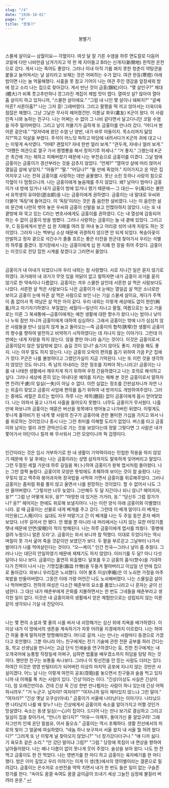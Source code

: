 ```yaml
---
slug: "/4"
date: "1936-10-01"
page: "4"
title: "봉별기"
---
```


<div style="text-align: center;">
    <div class="post-line" style="display: inline-block; line-height:160%">
    봉별기
    </div>
</div>

<br>

스물세 살이요― 삼월이요―
각혈이다. 여섯 달 잘 기른 수염을 하루 면도칼로 다듬어 코밑에 다만 나비만큼 남겨가지고 약 한 제 지어들고 B라는 신개지(新開地) 한적한 온천으로 갔다. 게서 나는 죽어도 좋았다. 그러나 이내 아직 기를 펴지 못한 청춘이 약탕관을 붙들고 늘어져서는 날 살리라고 보채는 것은 어찌하는 수가 없다. 여관 한등(寒燈) 아래 밤이면 나는 늘 억울해했다. 사흘을 못 참고 기어이 나는 여관 주인 영감을 앞장세워 밤에 장고 소리 나는 집으로 찾아갔다. 게서 만난 것이 금홍(錦紅)이다.
“몇 살인구?”
체대(體大)가 비록 풋고추만하나 깡그라진 계집이 제법 맛이 맵다. 열여섯 살? 많아야 열아홉 살이지 하고 있자니까,
“스물한 살이에요.”
“그럼 내 나인 몇 살이나 돼뵈지?” “글쎄 마흔? 서른아홉?”
나는 그저 흥! 그래버렸다. 그리고 팔짱을 떡 끼고 앉아서는 더욱더욱 점잖은 체했다. 그냥 그날은 무사히 헤어졌건만.
이튿날 화우(畵友) K군이 왔다. 이 사람인즉 나와 농하는 친구다. 나는 어쩌는 수 없이 그 나비 같다면서 달고다니던 코밑 수염을 아주 밀어버렸다. 그리고 날이 저물기가 급하게 또 금홍이를 만나러 갔다.
“어디서 뵌 어른 겉은데.”
“엊저녁에 왔던 수염 난 양반, 내가 바루 아들이지. 목소리꺼지 닮었지?”하고 익살을 부렸다. 주석이 어느덧 파하고 마당에 내려서다가 K군의 귀에 대고 나는 이렇게 속삭였다.
“어때? 괜찮지? 자네 한번 얼러 보게.”
“관두게, 자네나 얼러 보게.”
“어쨌든 여관으로 껄구 가서 짱껭뽕을 해서 정허기루 허세나.”
“거 좋지.”
그랬는데 K군은 측간에 가는 체하고 피해버렸기 때문에 나는 부전승으로 금홍이를 이겼다. 그날 밤에 금홍이는 금홍이가 경산부라는 것을 감추지 않았다.
“언제?”
“열여섯 살에 머리 얹어서 열일곱 살에 낳았지.”
“아들?”
“딸.”
“어딨나?”
“돌 만에 죽었어.”
지어가지고 온 약은 집어치우고 나는 전혀 금홍이를 사랑하는 데만 골몰했다. 못난 소린 듯하나 사랑의 힘으로 각혈이 다 멈췄으니까. 나는 금홍이에게 놀음채를 주지 않았다. 왜? 날마다 밤마다 금홍이가 내 방에 있거나 내가 금홍이 방에 있거나 했기 때문에―
그 대신―
우(禹)라는 불란서 유학생의 유야랑(遊冶郞)을 나는 금홍이에게 권하였다. 금홍이는 내 말대로 우씨와 더불어 ‘독탕’에 들어갔다. 이 ‘독탕’이라는 것은 좀 음란한 설비였다. 나는 이 음란한 설비 문간에 나란히 벗어 놓은 우씨와 금홍이 신발을 보고 언짢아하지 않았다. 나는 또 내 곁방에 와 묵고 있는 C라는 변호사에게도 금홍이를 권하였다. C는 내 열성에 감동되어 하는 수 없이 금홍이 방을 범했다. 그러나 사랑하는 금홍이는 늘 내 곁에 있었다. 그리고 우, C 등등에게서 받은 십 원 지폐를 여러 장 꺼내 놓고 어리광 섞어 내게 자랑도 하는 것이었다. 그러자 나는 백부님 소상 때문에 귀경하지 않으면 안 되게 되었다. 복숭아꽃이 만발하고 정자 곁으로 석간수가 졸졸 흐르는 좋은 터전을 한군데 찾아가서 우리는 석별의 하루를 즐겼다. 정거장에서 나는 금홍이에게 십 원 지폐 한 장을 쥐어 주었다. 금홍이는 이것으로 전당 잡힌 시계를 찾겠다고 그러면서 울었다.

#

금홍이가 내 아내가 되었으니까 우리 내외는 참 사랑했다. 서로 지나간 일은 묻지 않기로 하였다. 과거래야 내 과거가 무엇 있을 까닭이 없고 말하자면 내가 금홍이 과거를 묻지 않기로 한 약속이나 다름없다. 금홍이는 겨우 스물한 살인데 서른한 살 먹은 사람보다도 나았다. 서른한 살 먹은 사람보다도 나은 금홍이가 내 눈에는 열일곱 살 먹은 소녀로만 보이고 금홍이 눈에 마흔 살 먹은 사람으로 보인 나는 기실 스물세 살이요, 게다가 주책이 좀 없어서 똑 여남은 살 먹은 아이 같다. 우리 내외는 이렇게 세상에도 없이 현란(絢 亂)하고 아기자기하였다.
부질없는 세월이―일년이 지나고 팔월, 여름으로는 늦고 가을로는 이른 그 북새통에―금홍이에게는 예전 생활에 대한 향수가 왔다.나는 밤이나 낮이나 누워 잠만 자니까 금홍이에게 대하여 심심하다. 그래서 금홍이는 밖에 나가 심심치 않은 사람들을 만나 심심치 않게 놀고 돌아오는―즉 금홍이의 협착(狹窄)한 생활이 금홍이의 향수를 향하여 발전하고 비약하기 시작하였다는 데 지나지 않는 이야기다.
그런데 이번에는 내게 자랑을 하지 않는다. 않을 뿐만 아니라 숨기는 것이다. 이것은 금홍이로서 금홍이답지 않은 일일밖에 없다. 숨길 것이 있나? 숨기지 않아도 좋지. 자랑을 해도 좋지.
나는 아무 말도 하지 않는다. 나는 금홍의 오락의 편의를 돕기 위하여 가끔 P군 집에 가 잤다. P군은 나를 불쌍하다고 그랬던가싶이 지금 기억된다. 나는 또 이런 것을 생각하지 않았던 것도 아니다. 즉 남의 아내라는 것은 정조를 지켜야 하느니라고!
금홍이는 나를 내 나태한 생활에서 깨우치게 하기 위하여 우정 간음하였다고 나는 호의로 해석하고 싶다. 그러나 세상에 흔히 있는 아내다운 예의를 지키는 체해 본 것은 금홍이로서 말하자면 천려(千慮)의 일실(一失)이 아닐 수 없다. 이런 실없는 정조를 간판삼자니까 자연 나는 외출이 잦았고 금홍이 사업에 편의를 돕기 위하여 내 방까지도 개방하여주었다. 그러는 중에도 세월은 흐르는 법이다.
하루 나는 제목(題目) 없이 금홍이에게 몹시 얻어맞았다. 나는 아파서 울고 나가서 사흘을 들어오지 못했다. 너무도 금홍이가 무서웠다. 나흘 만에 와보니까 금홍이는 때묻은 버선을 윗목에다 벗어놓고 나가버린 뒤였다. 이렇게도 못나게 홀아비가 된 내게 몇 사람의 친구가 금홍이에 관한 불미한 가십을 가지고 와서 나를 위로하는 것이었으나 종시 나는 그런 취미를 이해할 도리가 없었다. 버스를 타고 금홍이와 남자는 멀리 과천 관악산으로 가는 것을 보았다는데 정말 그렇다면 그 사람은 내가 쫓아가서 야단이나 칠까 봐 무서워서 그런 모양이니까 퍽 겁쟁이다.

#

인간이라는 것은 임시 거부하기로 한 내 생활이 기억력이라는 민첩한 작용을 하지 않았기 때문에 두 달 후에는 나는 금홍이라는 성명 삼자까지도 말쑥하게 잊어버리고 말았다. 그런 두절된 세월 가운데 하루 길일을 복(卜)하여 금홍이가 왕복 엽서처럼 돌아왔다. 나는 그만 깜짝 놀랐다.
금홍이의 모양은 뜻밖에도 초췌하여 보이는 것이 참 슬펐다. 나는 꾸짖지 않고 맥주와 붕어과자와 장국밥을 사먹여 가면서 금홍이를 위로해주었다. 그러나 금홍이는 좀처럼 화를 풀지 않고 울면서 나를 원망하는 것이었다. 할 수 없어서 나도 그만 울어버렸다.
“그렇지만 너무 늦었다. 그만해두 두 달 지간이나 되니 않니? 헤어지자, 응?”
“그럼 난 어떻게 되우, 응?”
“마땅헌 데 있거든 가거라, 응.”
“당신두 그럼 장가가나? 응?”
헤어지는 한에도 위로해 보낼지어다. 나는 이런 양식 아래 금홍이와 이별했더니라. 갈 때 금홍이는 선물로 내게 베개를 주고 갔다.
그런데 이 베개 말이다.이 베개는 이인용(二人用)이다. 싫대도 자꾸 떠맡기고 간 이 베개를 나는 두 주일 동안 혼자 베어 보았다. 너무 길어서 안 됐다. 안 됐을 뿐 아니라 내 머리에서는 나지 않는 묘한 머릿기름 땟내 때문에 안면(安眠)이 적이 방해된다.
나는 하루 금홍이에게 엽서를 띄웠다.
‘중병에 걸려 누웠으니 얼른 오라’고.
금홍이는 와서 보니까 참 딱했다. 이대로 두었다가는 역시 며칠이 못 가서 굶어 죽을 것같이만 보였던가 보다. 두 팔을 부르걷고 그날부터 나가서 벌어다가 나를 먹여살린다는 것이다.
“오―케이.”
인간 천국―그러나 날이 좀 추웠다. 그러나 나는 대단히 안일하였기 때문에 재채기도 하지 않았다.
이러기를 두 달? 아니 다섯 달이나 되나 보다. 금홍이는 홀연히 외출했다. 달포를 두고 금홍의 홈식(향수)을 기대하다가 진력이 나서 나는 기명집물(器皿 什物)을 두들겨 팔아버리고 이십일 년 만에 집으로 돌아갔다.
와보니 우리집은 노쇠했다. 이어 불초 이상(李箱)은 이 노쇠한 가정을 아주 쑥밭을 만들어버렸다. 그동안 이태 가량 어언간 나도 노쇠해버렸다. 나는 스물일곱 살이나 먹어버렸다.
천하의 여성은 다소간 매춘부의 요소를 품었느니라고 나 혼자는 굳이 신념한다. 그 대신 내가 매춘부에게 은화를 지불하면서는 한 번도 그네들을 매춘부라고 생각한 일이 없다. 이것은 내 금홍이와의 생활에서 얻은 체험만으로는 성립되지 않는 이론같이 생각되나 기실 내 진담이다.

#

나는 몇 편의 소설과 몇 줄의 시를 써서 내 쇠망해가는 심신 위에 치욕을 배가하였다. 이 이상 내가 이 땅에서의 생존을 계속하기가 자못 어려울 지경에까지 이르렀다. 나는 하여간 허울 좋게 말하자면 망명해야겠다. 어디로 갈까. 나는 만나는 사람마다 동경으로 가겠다고 호언했다. 그뿐 아니라 어느 친구에게는 전기 기술에 관한 전문 공부를 하러 간다는 둥, 학교 선생님을 만나서는 고급 단식 인쇄술을 연구하겠다는 둥, 친한 친구에게는 내 오개국어에 능통할 작정일세 어쩌구, 심하면 법률을 배우겠소까지 허담을 탕탕 하는 것이다. 웬만한 친구는 보통들 속나보다. 그러나 이 헛선전을 안 믿는 사람도 더러는 있다. 하여간 이것은 영영 빈털터리가 되어버린 이상의 마지막 공포에 지나지 않는 것만은 사실이겠다.
어느 날 나는 이렇게 여전히 공포(空砲)를 놓으면서 친구들과 술을 먹고 있자니까 내 어깨를 툭 치는 사람이 있다. ‘긴상’이라는 이다.
“긴상(이상도 사실은 긴상이다), 참 오래간만이슈. 건데 긴상 꼭 긴상 한번 만나뵙자는 사람이 하나 있는데 긴상 어떡허시려우.”
“거 누군구. 남자야? 여자야?”
“여자니까 일이 재미있지 않느냐 그런 말야.”
“여자라?”
“긴상 옛날 오쿠상(아내).”
금홍이가 서울에 나타났다는 이야기다. 나타났으면 나타났지 나를 왜 찾누? 나는 긴상에게서 금홍이의 숙소를 알아가지고 어쩔 것인가 망설였다. 숙소는 동생 일심(一心)이 집이다.
드디어 나는 만나 보기로 결심하고 그리고 일심이 집을 찾아가서,
“언니가 왔다지?”
“어유― 아제두, 돌아가신 줄 알았구려! 그래 자그만치 인제 온단 말씀유, 어서 들오슈.”
금홍이는 역시 초췌하다. 생활 전선에서의 피로의 빛이 그 얼굴에 여실하였다. “네놈 하나 보구져서 서울 왔지 내 서울 뭘 허려 왔다디?”
“그러게 또 난 이렇게 널 찾아오지 않었니?”
“너 장가갔다더구나.”
“얘 디끼 싫다. 기 육모초 겉은 소리.”
“안 갔단 말이냐 그럼?”
“그럼.”
당장에 목침이 내 면상을 향하여 날아들어왔다. 나는 예나 다름이 없이 못나게 웃어 주었다.
술상을 보아 왔다. 나도 한 잔 먹고 금홍이도 한 잔 먹었다. 나는 영변가를 한 마디 하고 금홍이는 육자배기를 한 마디 했다.
밤은 이미 깊었고 우리 이야기는 이게 이 생(生)에서의 영이별이라는 결론으로 밀려갔다. 금홍이는 은수저로 소반전을 딱딱 치면서 내가 한 번도 들은 일이 없는 구슬픈 창가를 한다.
“속아도 꿈결 속여도 꿈결 굽이굽이 뜨내기 세상 그늘진 심정에 불질러 버려라 운운.” <a href="/">↵</a>
